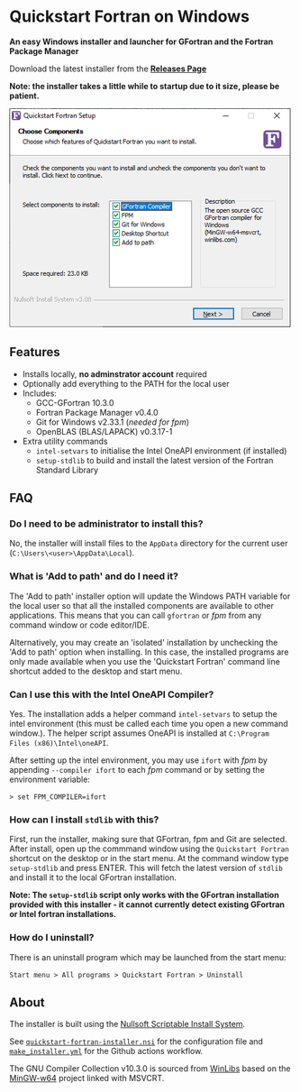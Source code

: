 # Quickstart Fortran on Windows

__An easy Windows installer and launcher for GFortran and the Fortran Package Manager__

Download the latest installer from the [__Releases Page__](https://github.com/LKedward/quickstart-fortran/releases/tag/Latest)

__Note: the installer takes a little while to startup due to it size, please be patient.__

![quickstart-fortran-installer-screenshot](screenshot.png)

## Features

- Installs locally, __no adminstrator account__ required
- Optionally add everything to the PATH for the local user
- Includes:
  - GCC-GFortran 10.3.0
  - Fortran Package Manager v0.4.0
  - Git for Windows v2.33.1 (_needed for fpm_)
  - OpenBLAS (BLAS/LAPACK) v0.3.17-1
- Extra utility commands
  - `intel-setvars` to initialise the Intel OneAPI environment (if installed)
  - `setup-stdlib` to build and install the latest version of the Fortran Standard Library 

## FAQ

### Do I need to be administrator to install this?

No, the installer will install files to the `AppData` directory for the current user (`C:\Users\<user>\AppData\Local`).

### What is 'Add to path' and do I need it?

The 'Add to path' installer option will update the Windows PATH variable for the local user
so that all the installed components are available to other applications.
This means that you can call `gfortran` or *fpm* from any command window or code editor/IDE.

Alternatively, you may create an 'isolated' installation by unchecking the 'Add to path' option
when installing. In this case, the installed programs are only made available when you use the
'Quickstart Fortran' command line shortcut added to the desktop and start menu.

### Can I use this with the Intel OneAPI Compiler?

Yes. The installation adds a helper command `intel-setvars` to setup the intel environment
(this must be called each time you open a new command window.).
The helper script assumes OneAPI is installed at `C:\Program Files (x86)\Intel\oneAPI`.

After setting up the intel environment, you may use `ifort` with *fpm* by appending
`--compiler ifort` to each *fpm* command or by setting the environment variable:

```batch
> set FPM_COMPILER=ifort
```

### How can I install `stdlib` with this?

First, run the installer, making sure that GFortran, fpm and Git are selected. After install,
open up the commmand window using the `Quickstart Fortran` shortcut on the desktop or in the start menu.
At the command window type `setup-stdlib` and press ENTER.
This will fetch the latest version of `stdlib` and install it to the local GFortran installation.

__Note: The `setup-stdlib` script only works with the GFortran installation provided with this installer - it cannot
currently detect existing GFortran or Intel fortran installations.__

### How do I uninstall?

There is an uninstall program which may be launched from the start menu:

```
Start menu > All programs > Quickstart Fortran > Uninstall
```

## About

The installer is built using the [Nullsoft Scriptable Install System](https://nsis.sourceforge.io/Download).

See [`quickstart-fortran-installer.nsi`](./quickstart-fortran-installer.nsi) for the configuration file and
[`make_installer.yml`](./.github/workflows/make_installer.yml) for the Github actions workflow.

The GNU Compiler Collection v10.3.0
is sourced from [WinLibs](https://winlibs.com/) based on the [MinGW-w64](https://www.mingw-w64.org/) project linked with MSVCRT.




